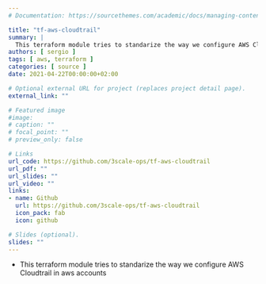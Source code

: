 ```yaml
---
# Documentation: https://sourcethemes.com/academic/docs/managing-content/

title: "tf-aws-cloudtrail"
summary: |
  This terraform module tries to standarize the way we configure AWS Cloudtrail in aws accounts
authors: [ sergio ]
tags: [ aws, terraform ]
categories: [ source ]
date: 2021-04-22T00:00:00+02:00

# Optional external URL for project (replaces project detail page).
external_link: ""

# Featured image
#image:
# caption: ""
# focal_point: ""
# preview_only: false

# Links
url_code: https://github.com/3scale-ops/tf-aws-cloudtrail
url_pdf: ""
url_slides: ""
url_video: ""
links:
- name: Github
  url: https://github.com/3scale-ops/tf-aws-cloudtrail
  icon_pack: fab
  icon: github

# Slides (optional).
slides: ""
---
```


* This terraform module tries to standarize the way we configure AWS Cloudtrail in aws accounts